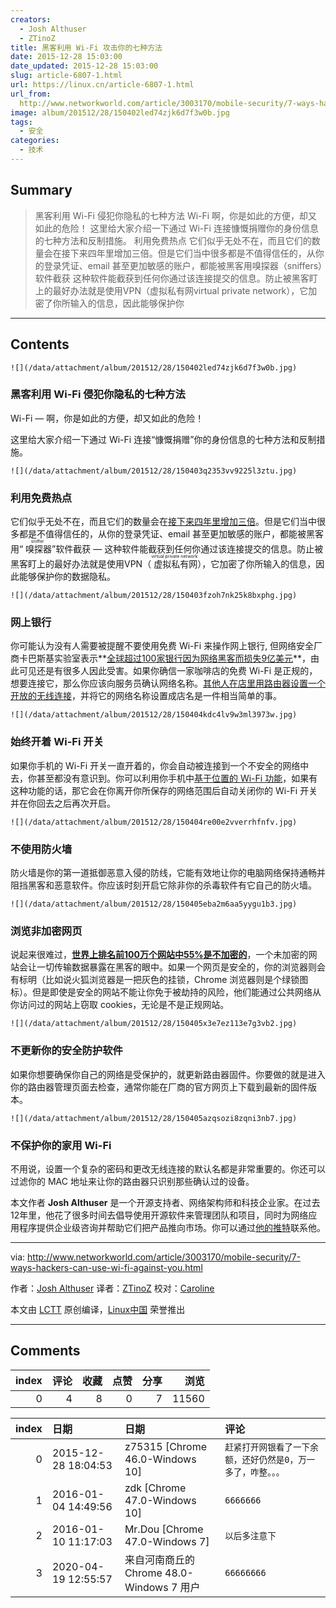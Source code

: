 ```yaml
---
creators:
  - Josh Althuser
  - ZTinoZ
title: 黑客利用 Wi-Fi 攻击你的七种方法
date: 2015-12-28 15:03:00
date_updated: 2015-12-28 15:03:00
slug: article-6807-1.html
url: https://linux.cn/article-6807-1.html
url_from: 
  http://www.networkworld.com/article/3003170/mobile-security/7-ways-hackers-can-use-wi-fi-against-you.html
image: album/201512/28/150402led74zjk6d7f3w0b.jpg
tags:
  - 安全
categories:
  - 技术
---
```


## Summary

> 黑客利用 Wi-Fi 侵犯你隐私的七种方法 Wi-Fi  啊，你是如此的方便，却又如此的危险！ 这里给大家介绍一下通过 Wi-Fi 连接慷慨捐赠你的身份信息的七种方法和反制措施。  利用免费热点 它们似乎无处不在，而且它们的数量会在接下来四年里增加三倍。但是它们当中很多都是不值得信任的，从你的登录凭证、email 甚至更加敏感的账户，都能被黑客用嗅探器（sniffers）软件截获  这种软件能截获到任何你通过该连接提交的信息。防止被黑客盯上的最好办法就是使用VPN（虚拟私有网virtual private network），它加密了你所输入的信息，因此能够保护你

***

<!-- more -->

## Contents

`![](/data/attachment/album/201512/28/150402led74zjk6d7f3w0b.jpg)`

### 黑客利用 Wi-Fi 侵犯你隐私的七种方法

Wi-Fi — 啊，你是如此的方便，却又如此的危险！

这里给大家介绍一下通过 Wi-Fi 连接“慷慨捐赠”你的身份信息的七种方法和反制措施。

`![](/data/attachment/album/201512/28/150403q2353vv9225l3ztu.jpg)`

### 利用免费热点

它们似乎无处不在，而且它们的数量会在[接下来四年里增加三倍](http://www.pcworld.com/article/243464/number_of_wifi_hotspots_to_quadruple_by_2015_says_study.html)。但是它们当中很多都是不值得信任的，从你的登录凭证、email 甚至更加敏感的账户，都能被黑客用“<ruby> 嗅探器 <rp>  （ </rp> <rt>  sniffer </rt> <rp>  ） </rp></ruby>”软件截获 — 这种软件能截获到任何你通过该连接提交的信息。防止被黑客盯上的最好办法就是使用VPN（<ruby> 虚拟私有网 <rp>  （ </rp> <rt>  virtual private network </rt> <rp>  ） </rp></ruby>），它加密了你所输入的信息，因此能够保护你的数据隐私。

`![](/data/attachment/album/201512/28/150403fzoh7nk25k8bxphg.jpg)`

### 网上银行

你可能认为没有人需要被提醒不要使用免费 Wi-Fi 来操作网上银行, 但网络安全厂商卡巴斯基实验室表示**[全球超过100家银行因为网络黑客而损失9亿美元](http://www.nytimes.com/2015/02/15/world/bank-hackers-steal-millions-via-malware.html?hp&amp;action=click&amp;pgtype=Homepage&amp;module=first-column-region%C2%AEion=top-news&amp;WT.nav=top-news&amp;_r=3)**，由此可见还是有很多人因此受害。如果你确信一家咖啡店的免费 Wi-Fi 是正规的，想要连接它，那么你应该向服务员确认网络名称。[其他人在店里用路由器设置一个开放的无线连接](http://news.yahoo.com/blogs/upgrade-your-life/banking-online-not-hacked-182159934.html)，并将它的网络名称设置成店名是一件相当简单的事。

`![](/data/attachment/album/201512/28/150404kdc4lv9w3ml3973w.jpg)`

### 始终开着 Wi-Fi 开关

如果你手机的 Wi-Fi 开关一直开着的，你会自动被连接到一个不安全的网络中去，你甚至都没有意识到。你可以利用你手机中[基于位置的 Wi-Fi 功能](http://pocketnow.com/2014/10/15/should-you-leave-your-smartphones-wifi-on-or-turn-it-off)，如果有这种功能的话，那它会在你离开你所保存的网络范围后自动关闭你的 Wi-Fi 开关并在你回去之后再次开启。

`![](/data/attachment/album/201512/28/150404re00e2vverrhfnfv.jpg)`

### 不使用防火墙

防火墙是你的第一道抵御恶意入侵的防线，它能有效地让你的电脑网络保持通畅并阻挡黑客和恶意软件。你应该时刻开启它除非你的杀毒软件有它自己的防火墙。

`![](/data/attachment/album/201512/28/150405eba2m6aa5yygu1b3.jpg)`

### 浏览非加密网页

说起来很难过，**[世界上排名前100万个网站中55%是不加密的](http://www.cnet.com/news/chrome-becoming-tool-in-googles-push-for-encrypted-web/)**，一个未加密的网站会让一切传输数据暴露在黑客的眼中。如果一个网页是安全的，你的浏览器则会有标明（比如说火狐浏览器是一把灰色的挂锁，Chrome 浏览器则是个绿锁图标）。但是即使是安全的网站不能让你免于被劫持的风险，他们能通过公共网络从你访问过的网站上窃取 cookies，无论是不是正规网站。

`![](/data/attachment/album/201512/28/150405x3e7ez113e7g3vb2.jpg)`

### 不更新你的安全防护软件

如果你想要确保你自己的网络是受保护的，就更新路由器固件。你要做的就是进入你的路由器管理页面去检查，通常你能在厂商的官方网页上下载到最新的固件版本。

`![](/data/attachment/album/201512/28/150405azqsozi8zqni3nb7.jpg)`

### 不保护你的家用 Wi-Fi

不用说，设置一个复杂的密码和更改无线连接的默认名都是非常重要的。你还可以过滤你的 MAC 地址来让你的路由器只识别那些确认过的设备。

本文作者 **Josh Althuser** 是一个开源支持者、网络架构师和科技企业家。在过去12年里，他花了很多时间去倡导使用开源软件来管理团队和项目，同时为网络应用程序提供企业级咨询并帮助它们把产品推向市场。你可以通过[他的推特](https://twitter.com/JoshAlthuser)联系他。

---

via: <http://www.networkworld.com/article/3003170/mobile-security/7-ways-hackers-can-use-wi-fi-against-you.html>

作者：[Josh Althuser](https://twitter.com/JoshAlthuser) 译者：[ZTinoZ](https://github.com/ZTinoZ) 校对：[Caroline](https://github.com/carolinewuyan)

本文由 [LCTT](https://github.com/LCTT/TranslateProject) 原创编译，[Linux中国](https://linux.cn/) 荣誉推出

***

## Comments


|   index |   评论 |   收藏 |   点赞 |   分享 |   浏览 |
|--------:|-------:|-------:|-------:|-------:|-------:|
|       0 |      4 |      8 |      0 |      7 |  11560 |

|   index | 日期                | 日期                                      | 评论                                                          |
|--------:|:--------------------|:------------------------------------------|:--------------------------------------------------------------|
|       0 | 2015-12-28 18:04:53 | z75315 [Chrome 46.0-Windows 10]           | `赶紧打开网银看了一下余额，还好仍然是0，万一多了，咋整。。。` |
|       1 | 2016-01-04 14:49:56 | zdk [Chrome 47.0-Windows 10]              | `6666666`                                                     |
|       2 | 2016-01-10 11:17:03 | Mr.Dou [Chrome 47.0-Windows 7]            | `以后多注意下`                                                |
|       3 | 2020-04-19 12:55:57 | 来自河南商丘的 Chrome 48.0-Windows 7 用户 | `66666666`                                                    |
